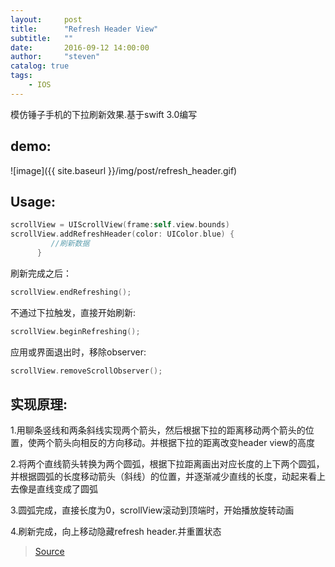 ```yaml
---
layout:     post
title:      "Refresh Header View"
subtitle:   ""
date:       2016-09-12 14:00:00
author:     "steven"
catalog: true
tags:
    - IOS
---
```


模仿锤子手机的下拉刷新效果.基于swift 3.0编写

demo:
---

![image]({{ site.baseurl }}/img/post/refresh_header.gif)

Usage:
---

```Swift
scrollView = UIScrollView(frame:self.view.bounds)
scrollView.addRefreshHeader(color: UIColor.blue) {
         //刷新数据
      }
```

刷新完成之后：

```Swift
scrollView.endRefreshing();
```

不通过下拉触发，直接开始刷新:

```Swift
scrollView.beginRefreshing();
```

应用或界面退出时，移除observer:

```Swift
scrollView.removeScrollObserver();
```

实现原理:
---

1.用聊条竖线和两条斜线实现两个箭头，然后根据下拉的距离移动两个箭头的位置，使两个箭头向相反的方向移动。并根据下拉的距离改变header view的高度

2.将两个直线箭头转换为两个圆弧，根据下拉距离画出对应长度的上下两个圆弧，并根据圆弧的长度移动箭头（斜线）的位置，并逐渐减少直线的长度，动起来看上去像是直线变成了圆弧

3.圆弧完成，直接长度为0，scrollView滚动到顶端时，开始播放旋转动画

4.刷新完成，向上移动隐藏refresh header.并重置状态




>[Source](https://github.com/StevenDXC/DxRefreshView)
